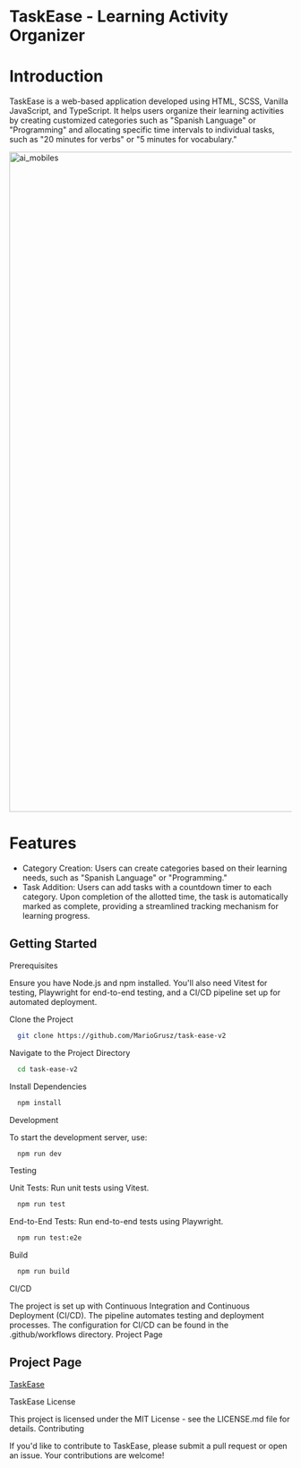 # TaskEase - Learning Activity Organizer

# Introduction

TaskEase is a web-based application developed using HTML, SCSS, Vanilla JavaScript, and TypeScript. It helps users organize their learning activities by creating customized categories such as "Spanish Language" or "Programming" and allocating specific time intervals to individual tasks, such as "20 minutes for verbs" or "5 minutes for vocabulary."

<img width="1179" alt="ai_mobiles" src="https://github.com/MarioGrusz/task-ease-v2/assets/3mobiles_task.png">

# Features

- Category Creation: Users can create categories based on their learning needs, such as "Spanish Language" or "Programming."
- Task Addition: Users can add tasks with a countdown timer to each category. Upon completion of the allotted time, the task is automatically marked as complete, providing a streamlined tracking mechanism for learning progress.

## Getting Started

Prerequisites

Ensure you have Node.js and npm installed. You'll also need Vitest for testing, Playwright for end-to-end testing, and a CI/CD pipeline set up for automated deployment.

Clone the Project

```bash
  git clone https://github.com/MarioGrusz/task-ease-v2
```

Navigate to the Project Directory

```bash
  cd task-ease-v2
```

Install Dependencies

```bash
  npm install
```

Development

To start the development server, use:

```bash
  npm run dev
```

Testing

Unit Tests: Run unit tests using Vitest.

```bash
  npm run test
```

End-to-End Tests: Run end-to-end tests using Playwright.

```bash
  npm run test:e2e
```

Build

```bash
  npm run build
```

CI/CD

The project is set up with Continuous Integration and Continuous Deployment (CI/CD). The pipeline automates testing and deployment processes. The configuration for CI/CD can be found in the .github/workflows directory.
Project Page

## Project Page

[TaskEase](https://taskease-app.netlify.app/)

TaskEase
License

This project is licensed under the MIT License - see the LICENSE.md file for details.
Contributing

If you'd like to contribute to TaskEase, please submit a pull request or open an issue. Your contributions are welcome!
